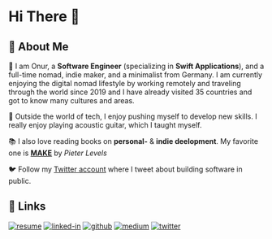 # Hi There 👋

## 🚀 About Me

🎒 I am Onur, a **Software Engineer** (specializing in **Swift Applications**), and a full-time nomad, indie maker, and a minimalist from Germany. I am currently enjoying the digital nomad lifestyle by working remotely and traveling through the world since 2019 and I have already visited 35 countries and got to know many cultures and areas.

🎸 Outside the world of tech, I enjoy pushing myself to develop new skills. I really enjoy playing acoustic guitar, which I taught myself.

📚 I also love reading books on **personal-** & **indie deelopment**. My favorite one is [**MAKE**](https://makebook.io) by _Pieter Levels_

🐦 Follow my [Twitter account](https://twitter.com/nryrk) where I tweet about building software in public. 

## 🔗 Links
[![resume](https://img.shields.io/badge/Resume-4285F4?style=for-the-badge&logo=read-the-docs&logoColor=white)](https://todo)
[![linked-in](https://img.shields.io/badge/Linked_In-0077B5?style=for-the-badge&logo=LinkedIn&logoColor=white)](https://www.linkedin.com/)
[![github](https://img.shields.io/badge/GitHub-181717?style=for-the-badge&logo=GitHub&logoColor=white)](https://github.com/nryrk)
[![medium](https://img.shields.io/badge/medium-000000?style=for-the-badge&logo=medium&logoColor=white)](https://medium.com/@nryrk)
[![twitter](https://img.shields.io/badge/twitter-1DA1F2?style=for-the-badge&logo=twitter&logoColor=white)](https://twitter.com/nryrk)
